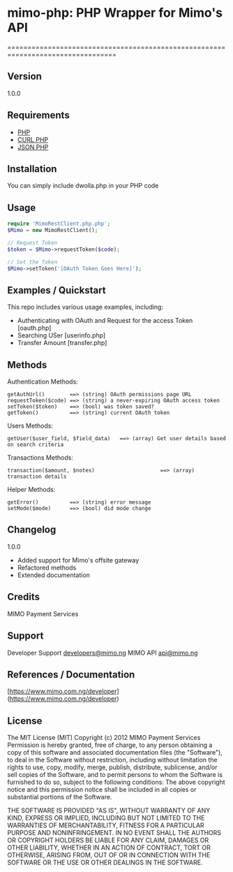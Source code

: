 # mimo-php: PHP Wrapper for Mimo's API
=================================================================================

## Version 

1.0.0

## Requirements
- [PHP](http://www.php.net/)
- [CURL PHP](http://php.net/manual/en/book.curl.php)
- [JSON PHP](http://php.net/manual/en/book.json.php)

## Installation

You can simply include dwolla.php in your PHP code

## Usage
```php
require 'MimoRestClient.php.php';
$Mimo = new MimoRestClient();

// Request Token
$token = $Mimo->requestToken($code); 

// Set the Token
$Mimo->setToken('[OAuth Token Goes Here]');

```
## Examples / Quickstart

This repo includes various usage examples, including:

* Authenticating with OAuth and Request for the access Token [oauth.php]
* Searching USer [userinfo.php]
* Transfer Amount [transfer.php]

## Methods

Authentication Methods:

    getAuthUrl()        ==> (string) OAuth permissions page URL
    requestToken($code) ==> (string) a never-expiring OAuth access token
    setToken($token)    ==> (bool) was token saved?
    getToken()          ==> (string) current OAuth token

Users Methods:

    getUser($user_field, $field_data)   ==> (array) Get user details based on search criteria
    
Transactions Methods:

    transaction($amount, $notes)                     ==> (array) transaction details

Helper Methods:

    getError()          ==> (string) error message
    setMode($mode)      ==> (bool) did mode change

## Changelog

1.0.0

* Added support for Mimo's offsite gateway
* Refactored methods
* Extended documentation

## Credits

MIMO Payment Services

## Support

Developer Support <developers@mimo.ng>
MIMO API <api@mimo.ng>

## References / Documentation

[https://www.mimo.com.ng/developer] (https://www.mimo.com.ng/developer)

## License 

The MIT License (MIT)
Copyright (c) 2012 MIMO Payment Services
Permission is hereby granted, free of charge, to any person obtaining a copy of this software and associated documentation files (the "Software"), to deal in the Software without restriction, including without limitation the rights to use, copy, modify, merge, publish, distribute, sublicense, and/or sell copies of the Software, and to permit persons to whom the Software is furnished to do so, subject to the following conditions:
The above copyright notice and this permission notice shall be included in all copies or substantial portions of the Software.

THE SOFTWARE IS PROVIDED "AS IS", WITHOUT WARRANTY OF ANY KIND, EXPRESS OR IMPLIED, INCLUDING BUT NOT LIMITED TO THE WARRANTIES OF MERCHANTABILITY, FITNESS FOR A PARTICULAR PURPOSE AND NONINFRINGEMENT. IN NO EVENT SHALL THE AUTHORS OR COPYRIGHT HOLDERS BE LIABLE FOR ANY CLAIM, DAMAGES OR OTHER LIABILITY, WHETHER IN AN ACTION OF CONTRACT, TORT OR OTHERWISE, ARISING FROM, OUT OF OR IN CONNECTION WITH THE SOFTWARE OR THE USE OR OTHER DEALINGS IN THE SOFTWARE.

